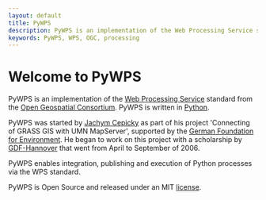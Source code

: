 ```yaml
---
layout: default
title: PyWPS
description: PyWPS is an implementation of the Web Processing Service standard from the Open Geospatial Consortium. PyWPS is written in Python.
keywords: PyWPS, WPS, OGC, processing
---
```


# Welcome to PyWPS

PyWPS is an implementation of the [Web Processing Service](http://opengeospatial.org/standards/wps)
standard from the [Open Geospatial Consortium](http://opengeospatial.org). PyWPS is written in [Python](https://python.org).

PyWPS was started by [Jachym Cepicky](http://les-ejk.cz) as
part of his project 'Connecting of GRASS GIS with UMN MapServer', supported by
the [German Foundation for Environment](http://dbu.de/).  He began to work on this project with a scholarship by [GDF-Hannover](http://gdf-hannover.de) that went from April to September of 2006.

PyWPS enables integration, publishing and execution of Python processes via the WPS standard.

PyWPS is Open Source and released under an MIT [license](license).
